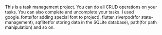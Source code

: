 This is a task management project. You can do all CRUD operations on your tasks. You can also complete and uncomplete your tasks. I used google_fonts(for adding special font to project), flutter_riverpod(for state-management), sqflite(for storing data in the SQLite database), path(for path manipulation) and so on.
